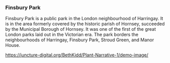 <peram ve-config
   title="Finsbury Park"
   author="Beth Kidd"
  banner="https://upload.wikimedia.org/wikipedia/commons/6/6a/Finsbury_Park_-_geograph.org.uk_-_1958772.jpg"
  layout="vertical">

### Finsbury Park
Finsbury Park is a public park in the London neighbourhood of Harringay. It is in the area formerly covered by the historic parish of Hornsey, succeeded by the Municipal Borough of Hornsey. It was one of the first of the great London parks laid out in the Victorian era. The park borders the neighbourhoods of Harringay, Finsbury Park, Stroud Green, and Manor House.
<param ve-image 
url="https://upload.wikimedia.org/wikipedia/commons/a/ad/Bernini%27s_Apollo_and_Daphne_statue.jpg"
label="Apollo and Daphne" 
description="sculpture by Gian Lorenzo Bernini"
license="CC BY-SA 4.0">

https://juncture-digital.org/BethKidd/Plant-Narrative-1/demo-image/
